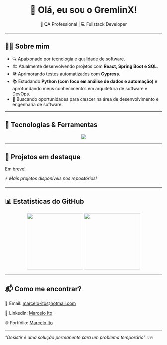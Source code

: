 <h1 align="center">👋 Olá, eu sou o GremlinX!</h1>

<p align="center">
  🚀 QA Professional | 💻 Fullstack Developer
</p>

---

## 🧑‍💻 Sobre mim

- 🔍 Apaixonado por tecnologia e qualidade de software.
- 🏗️ Atualmente desenvolvendo projetos com **React, Spring Boot e SQL**.
- 🛠️ Aprimorando testes automatizados com **Cypress**.
- 📚 Estudando **Python (com foco em análise de dados e automação)** e aprofundando meus conhecimentos em arquitetura de software e DevOps.
- 🎯 Buscando oportunidades para crescer na área de desenvolvimento e engenharia de software.

---

## 🚀 Tecnologias & Ferramentas

<p align="center">
  <img src="https://skillicons.dev/icons?i=html,css,js,jquery,react,bootstrap,express,nodejs,java,spring,mongodb,mysql,postman,jenkins,vscode,eclipse,heroku,git,python" />
</p>

---

## 📂 Projetos em destaque

Em breve!

⚡ *Mais projetos disponíveis nos repositórios!*

---

## 📊 Estatísticas do GitHub  

<p align="center">
  <img height="180em" src="https://github-readme-stats.vercel.app/api?username=GremlinX&show_icons=true&theme=radical" />
  <img height="180em" src="https://github-readme-stats.vercel.app/api/top-langs/?username=GremlinX&layout=compact&theme=radical" />
</p>

---

## 📬 Como me encontrar?

📧 Email: [marcelo-ito@hotmail.com](mailto:marcelo-ito@hotmail.com)

💼 LinkedIn: [Marcelo Ito](https://www.linkedin.com/in/marcelo-ito-096460144/)

🌐 Portfólio: [Marcelo Ito](https://gremlinx.github.io)

---

*"Desistir é uma solução permanente para um problema temporário"* 💡🔥  
